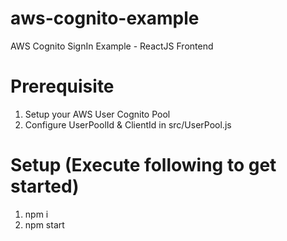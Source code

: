 # aws-cognito-example
AWS Cognito SignIn Example - ReactJS Frontend

# Prerequisite
  1. Setup your AWS User Cognito Pool
  2. Configure UserPoolId & ClientId in src/UserPool.js
  
# Setup (Execute following to get started)
  1. npm i 
  2. npm start
  
